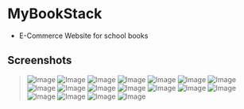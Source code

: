 # MyBookStack
- E-Commerce Website for school books

## Screenshots
> ![Image](images/home.png)
> ![Image](images/home1.png)
> ![Image](images/products_without_search.png)
> ![Image](images/register.png)
> ![Image](images/error1.png)
> ![Image](images/error2.png)
> ![Image](images/error3.png)
> ![Image](images/login.png)
> ![Image](images/login_error1.png)
> ![Image](images/login_error2.png)
> ![Image](images/login_error3.png)
> ![Image](images/profile.png)
> ![Image](images/search1.png)
> ![Image](images/search2.png)
> ![Image](images/cartlogo.png)
> ![Image](images/checkout.png)
> ![Image](images/order_confirm.png)
> ![Image](images/order_result.png)